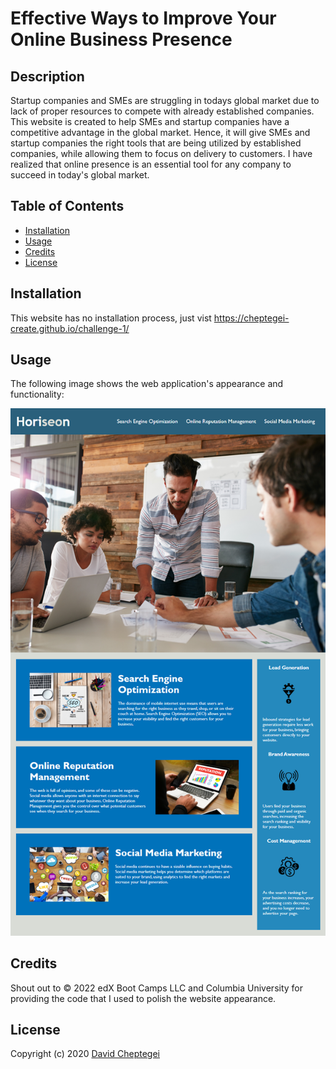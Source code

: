 # Effective Ways to Improve Your Online Business Presence

## Description

Startup companies and SMEs are struggling in todays global market due to lack of proper resources to compete with already established companies. This website is created to help SMEs and startup companies have a competitive advantage in the global market. Hence, it will give SMEs and startup companies the right tools that are being utilized by established companies, while allowing them to focus on delivery to customers. I have realized that online presence is an essential tool for any company to succeed in today's global market.

## Table of Contents

- [Installation](#installation)
- [Usage](#usage)
- [Credits](#credits)
- [License](#license)

## Installation
This website has no installation process, just vist https://cheptegei-create.github.io/challenge-1/

## Usage

The following image shows the web application's appearance and functionality:
    
![The Horiseon webpage includes a navigation bar, a header image, and cards with text and images at the bottom of the page.](./assets/images/01-html-css-git-homework-demo.png)
  
## Credits
Shout out to © 2022 edX Boot Camps LLC and Columbia University for providing the code that I used to polish the website appearance.

## License

Copyright (c) 2020 [David Cheptegei](https://github.com/cheptegei-create)

